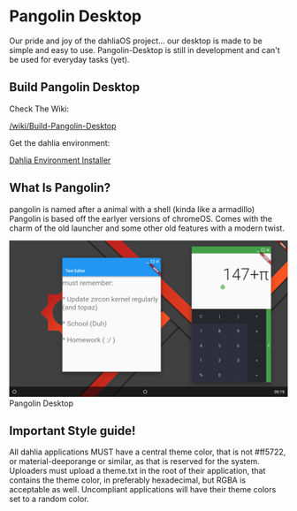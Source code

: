 # Pangolin Desktop
Our pride and joy of the dahliaOS project... our desktop is made to be
simple and easy to use. Pangolin-Desktop is still in development and can't be used
for everyday tasks (yet).

## Build Pangolin Desktop

Check The Wiki:

[/wiki/Build-Pangolin-Desktop](https://github.com/dahlia-os/pangolin-desktop/wiki/Build-Pangolin-Desktop)

Get the dahlia environment:

[Dahlia Environment Installer](https://github.com/dahlia-os/dahlia-environment)

## What Is Pangolin?
pangolin is named after a animal with a shell (kinda like a armadillo) Pangolin is based off the earlyer versions of chromeOS. Comes with the charm of the old launcher and some other old features with a modern twist.

![Capybara UI Apk](https://github.com/dahlia-os/Icons/blob/master/UI-Screenshots/Pangolin-0.2.png)
Pangolin Desktop

## Important Style guide!
All dahlia applications MUST have a central theme color, that is not #ff5722, or material-deeporange or similar, as that is reserved for the system. Uploaders must upload a theme.txt in the root of their application, that contains the theme color, in preferably hexadecimal, but RGBA is acceptable as well. Uncompliant applications will have their theme colors set to a random color.
